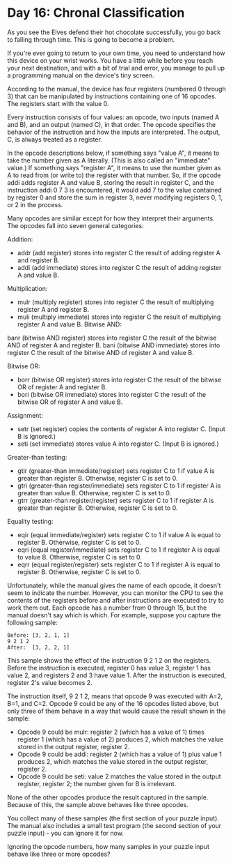 # Day 16: Chronal Classification
  
  As you see the Elves defend their hot chocolate successfully, you go back to falling through time. This is going to become a problem.
  
  If you're ever going to return to your own time, you need to understand how this device on your wrist works. You have a little while before you reach your next destination, and with a bit of trial and error, you manage to pull up a programming manual on the device's tiny screen.
  
  According to the manual, the device has four registers (numbered 0 through 3) that can be manipulated by instructions containing one of 16 opcodes. The registers start with the value 0.
  
  Every instruction consists of four values: an opcode, two inputs (named A and B), and an output (named C), in that order. The opcode specifies the behavior of the instruction and how the inputs are interpreted. The output, C, is always treated as a register.
  
  In the opcode descriptions below, if something says "value A", it means to take the number given as A literally. (This is also called an "immediate" value.) If something says "register A", it means to use the number given as A to read from (or write to) the register with that number. So, if the opcode addi adds register A and value B, storing the result in register C, and the instruction addi 0 7 3 is encountered, it would add 7 to the value contained by register 0 and store the sum in register 3, never modifying registers 0, 1, or 2 in the process.
  
  Many opcodes are similar except for how they interpret their arguments. The opcodes fall into seven general categories:
  
  Addition:
  
  - addr (add register) stores into register C the result of adding register A and register B.
  - addi (add immediate) stores into register C the result of adding register A and value B.
  
  Multiplication:
  -  mulr (multiply register) stores into register C the result of multiplying register A and register B.
  -  muli (multiply immediate) stores into register C the result of multiplying register A and value B.
  Bitwise AND:
  
  banr (bitwise AND register) stores into register C the result of the bitwise AND of register A and register B.
  bani (bitwise AND immediate) stores into register C the result of the bitwise AND of register A and value B.
  
  Bitwise OR:
  - borr (bitwise OR register) stores into register C the result of the bitwise OR of register A and register B.
  - bori (bitwise OR immediate) stores into register C the result of the bitwise OR of register A and value B.
  
  Assignment:
  - setr (set register) copies the contents of register A into register C. (Input B is ignored.)
  - seti (set immediate) stores value A into register C. (Input B is ignored.)
  
  Greater-than testing:
  - gtir (greater-than immediate/register) sets register C to 1 if value A is greater than register B. Otherwise, register C is set to 0.
  - gtri (greater-than register/immediate) sets register C to 1 if register A is greater than value B. Otherwise, register C is set to 0.
  - gtrr (greater-than register/register) sets register C to 1 if register A is greater than register B. Otherwise, register C is set to 0.
  
  Equality testing:
  - eqir (equal immediate/register) sets register C to 1 if value A is equal to register B. Otherwise, register C is set to 0.
  - eqri (equal register/immediate) sets register C to 1 if register A is equal to value B. Otherwise, register C is set to 0.
  - eqrr (equal register/register) sets register C to 1 if register A is equal to register B. Otherwise, register C is set to 0.
  
  Unfortunately, while the manual gives the name of each opcode, it doesn't seem to indicate the number. However, you can monitor the CPU to see the contents of the registers before and after instructions are executed to try to work them out. Each opcode has a number from 0 through 15, but the manual doesn't say which is which. For example, suppose you capture the following sample:
  ```
  Before: [3, 2, 1, 1]
  9 2 1 2
  After:  [3, 2, 2, 1]
  ```
  This sample shows the effect of the instruction 9 2 1 2 on the registers. Before the instruction is executed, register 0 has value 3, register 1 has value 2, and registers 2 and 3 have value 1. After the instruction is executed, register 2's value becomes 2.
  
  The instruction itself, 9 2 1 2, means that opcode 9 was executed with A=2, B=1, and C=2. Opcode 9 could be any of the 16 opcodes listed above, but only three of them behave in a way that would cause the result shown in the sample:
  
  - Opcode 9 could be mulr: register 2 (which has a value of 1) times register 1 (which has a value of 2) produces 2, which matches the value stored in the output register, register 2.
  - Opcode 9 could be addi: register 2 (which has a value of 1) plus value 1 produces 2, which matches the value stored in the output register, register 2.
  - Opcode 9 could be seti: value 2 matches the value stored in the output register, register 2; the number given for B is irrelevant.
  
  None of the other opcodes produce the result captured in the sample. Because of this, the sample above behaves like three opcodes.
  
  You collect many of these samples (the first section of your puzzle input). The manual also includes a small test program (the second section of your puzzle input) - you can ignore it for now.
  
  Ignoring the opcode numbers, how many samples in your puzzle input behave like three or more opcodes?